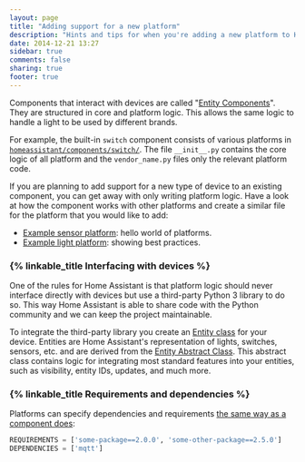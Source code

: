 ```yaml
---
layout: page
title: "Adding support for a new platform"
description: "Hints and tips for when you're adding a new platform to Home Assistant."
date: 2014-12-21 13:27
sidebar: true
comments: false
sharing: true
footer: true
---
```


Components that interact with devices are called "[Entity Components](https://github.com/home-assistant/home-assistant/blob/dev/homeassistant/helpers/entity_component.py)". They are structured in core and platform logic. This allows the same logic to handle a light to be used by different brands.

For example, the built-in `switch` component consists of various platforms in [`homeassistant/components/switch/`](https://github.com/home-assistant/home-assistant/tree/master/homeassistant/components/switch). The file `__init__.py` contains the core logic of all platform and the `vendor_name.py` files only the relevant platform code.

If you are planning to add support for a new type of device to an existing component, you can get away with only writing platform logic. Have a look at how the component works with other platforms and create a similar file for the platform that you would like to add:

 - [Example sensor platform](/developers/platform_example_sensor): hello world of platforms.
 - [Example light platform](/developers/platform_example_light): showing best practices.

### {% linkable_title Interfacing with devices %}

One of the rules for Home Assistant is that platform logic should never interface directly with devices but use a third-party Python 3 library to do so. This way Home Assistant is able to share code with the Python community and we can keep the project maintainable.

To integrate the third-party library you create an [Entity class](https://github.com/home-assistant/home-assistant/blob/dev/homeassistant/helpers/entity.py) for your device. Entities are Home Assistant's representation of lights, switches, sensors, etc. and are derived from the [Entity Abstract Class](https://github.com/home-assistant/home-assistant/blob/master/homeassistant/helpers/entity.py). This abstract class contains logic for integrating most standard features into your entities, such as visibility, entity IDs, updates, and much more.

### {% linkable_title Requirements and dependencies %}

Platforms can specify dependencies and requirements [the same way as a component does](/developers/component_deps_and_reqs):

```python
REQUIREMENTS = ['some-package==2.0.0', 'some-other-package==2.5.0']
DEPENDENCIES = ['mqtt']
```

